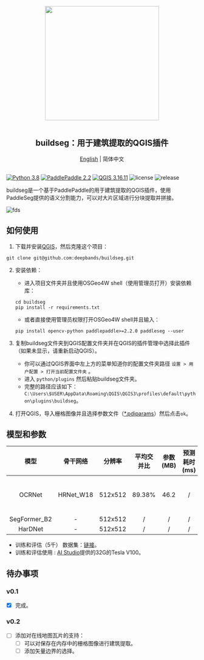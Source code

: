 <div align="center">
    <article style="display: flex; flex-direction: column; align-items: center; justify-content: center;">
        <p align="center"><img width="300" src="./docs/img/logo.png" /></p>
        <h1 style="width: 100%; text-align: center;">buildseg：用于建筑提取的QGIS插件</h1>
    </article>
    <a href="./README.md">English</a> | 简体中文
</div>

<br/>

[![Python 3.8](https://img.shields.io/badge/python-3.8-yellow.svg)](https://www.python.org/downloads/release/python-380/) [![PaddlePaddle 2.2](https://img.shields.io/badge/paddlepaddle-2.2+-blue.svg)](https://www.paddlepaddle.org.cn/install/quick?docurl=/documentation/docs/zh/install/pip/windows-pip.html) [![QGIS 3.16.11](https://img.shields.io/badge/qgis-3.16.11+-green.svg)](https://www.qgis.org/) ![license](https://img.shields.io/github/license/deepbands/buildseg) ![release](https://img.shields.io/badge/release-v0.1-red.svg)

buildseg是一个基于PaddlePaddle的用于建筑提取的QGIS插件，使用PaddleSeg提供的语义分割能力，可以对大片区域进行分块提取并拼接。

![fds](https://user-images.githubusercontent.com/71769312/144746418-cdbb2d5a-32f8-49e3-bc42-d5d2d3e6810f.gif)

## 如何使用

1. 下载并安装[QGIS](https://www.qgis.org/en/site/)，然后克隆这个项目：
``` git
git clone git@github.com:deepbands/buildseg.git
```

2. 安装依赖：
   - 进入项目文件夹并且使用OSGeo4W shell（使用管理员打开）安装依赖库：
   ``` shell
   cd buildseg
   pip install -r requirements.txt
   ```
   - 或者直接使用管理员权限打开OSGeo4W shell并且输入：
    ``` shell
    pip install opencv-python paddlepaddle>=2.2.0 paddleseg --user
    ```

3. 复制buildseg文件夹到QGIS配置文件夹并在QGIS的插件管理中选择此插件（如果未显示，请重新启动QGIS）。
   - 你可以通过QGIS界面中左上方的菜单知道你的配置文件夹路径 `设置 > 用户配置 > 打开当前配置文件夹` 。
   - 进入 `python/plugins` 然后粘贴buildseg文件夹。
   - 完整的路径应该如下：`C:\Users\$USER\AppData\Roaming\QGIS\QGIS3\profiles\default\python\plugins\buildseg`。

4. 打开QGIS，导入栅格图像并且选择参数文件（[*.pdiparams](https://cloud.a-boat.cn:2021/share/3xda5wmV)）然后点击`ok`。

## 模型和参数

|     模型     | 骨干网络  | 分辨率  | 平均交并比 | 参数(MB) | 预测耗时(ms) |                          链接                           |
| :----------: | :-------: | :-----: | :--------: | :------: | :----------: | :-----------------------------------------------------: |
|    OCRNet    | HRNet_W18 | 512x512 |   89.38%   |   46.2   |      /       | [静态权重](https://cloud.a-boat.cn:2021/share/ot6D3FyY) |
| SegFormer_B2 |     -     | 512x512 |     /      |    /     |      /       |                            /                            |
|   HarDNet    |     -     | 512x512 |     /      |    /     |      /       |                            /                            |

- 训练和评估（5千） 数据集：[链接](https://aistudio.baidu.com/aistudio/datasetdetail/102929)。
- 训练和评估使用 : [AI Studio](https://aistudio.baidu.com/aistudio/index)提供的32G的Tesla V100。

## 待办事项

### v0.1

- [x] 完成。

### v0.2

- [ ] 添加对在线地图瓦片的支持：
    - [ ] 可以对保存在内存中的栅格图像进行建筑提取。
    - [ ] 添加矢量边界的选择。
